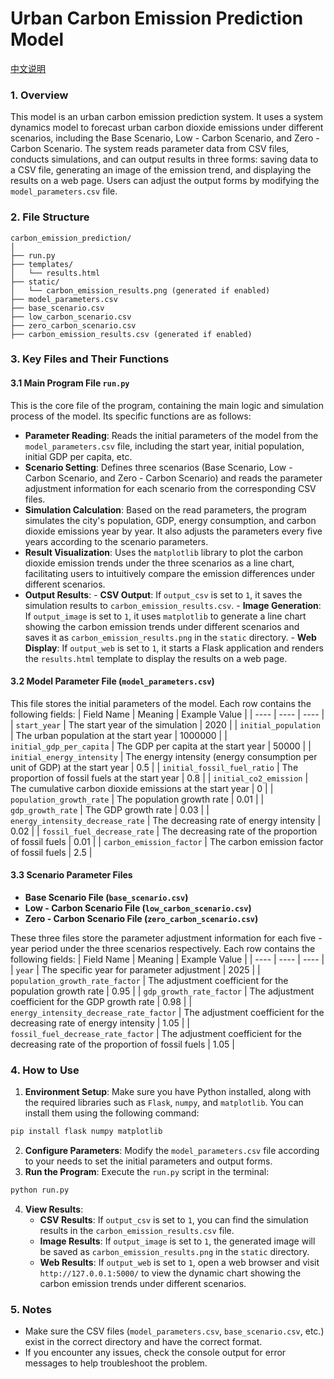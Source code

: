 # Urban Carbon Emission Prediction Model

[中文说明](https://github.com/ihsing35/ucep/blob/main/README_zh-hans.md)

### 1.  Overview
This model is an urban carbon emission prediction system. It uses a system dynamics model to forecast urban carbon dioxide emissions under different scenarios, including the Base Scenario, Low - Carbon Scenario, and Zero - Carbon Scenario. The system reads parameter data from CSV files, conducts simulations, and can output results in three forms: saving data to a CSV file, generating an image of the emission trend, and displaying the results on a web page. Users can adjust the output forms by modifying the `model_parameters.csv` file.

### 2. File Structure
```plaintext
carbon_emission_prediction/
│
├── run.py
├── templates/
│   └── results.html
├── static/
│   └── carbon_emission_results.png (generated if enabled)
├── model_parameters.csv
├── base_scenario.csv
├── low_carbon_scenario.csv
├── zero_carbon_scenario.csv
├── carbon_emission_results.csv (generated if enabled)
```

### 3. Key Files and Their Functions

#### 3.1 Main Program File `run.py`
This is the core file of the program, containing the main logic and simulation process of the model. Its specific functions are as follows:
- **Parameter Reading**: Reads the initial parameters of the model from the `model_parameters.csv` file, including the start year, initial population, initial GDP per capita, etc.
- **Scenario Setting**: Defines three scenarios (Base Scenario, Low - Carbon Scenario, and Zero - Carbon Scenario) and reads the parameter adjustment information for each scenario from the corresponding CSV files.
- **Simulation Calculation**: Based on the read parameters, the program simulates the city's population, GDP, energy consumption, and carbon dioxide emissions year by year. It also adjusts the parameters every five years according to the scenario parameters.
- **Result Visualization**: Uses the `matplotlib` library to plot the carbon dioxide emission trends under the three scenarios as a line chart, facilitating users to intuitively compare the emission differences under different scenarios.
- **Output Results**:
        - **CSV Output**: If `output_csv` is set to `1`, it saves the simulation results to `carbon_emission_results.csv`.
        - **Image Generation**: If `output_image` is set to `1`, it uses `matplotlib` to generate a line chart showing the carbon emission trends under different scenarios and saves it as `carbon_emission_results.png` in the `static` directory.
        - **Web Display**: If `output_web` is set to `1`, it starts a Flask application and renders the `results.html` template to display the results on a web page.

#### 3.2 Model Parameter File (`model_parameters.csv`)
This file stores the initial parameters of the model. Each row contains the following fields:
| Field Name | Meaning | Example Value |
| ---- | ---- | ---- |
| `start_year` | The start year of the simulation | 2020 |
| `initial_population` | The urban population at the start year | 1000000 |
| `initial_gdp_per_capita` | The GDP per capita at the start year | 50000 |
| `initial_energy_intensity` | The energy intensity (energy consumption per unit of GDP) at the start year | 0.5 |
| `initial_fossil_fuel_ratio` | The proportion of fossil fuels at the start year | 0.8 |
| `initial_co2_emission` | The cumulative carbon dioxide emissions at the start year | 0 |
| `population_growth_rate` | The population growth rate | 0.01 |
| `gdp_growth_rate` | The GDP growth rate | 0.03 |
| `energy_intensity_decrease_rate` | The decreasing rate of energy intensity | 0.02 |
| `fossil_fuel_decrease_rate` | The decreasing rate of the proportion of fossil fuels | 0.01 |
| `carbon_emission_factor` | The carbon emission factor of fossil fuels | 2.5 |

#### 3.3 Scenario Parameter Files
- **Base Scenario File (`base_scenario.csv`)**
- **Low - Carbon Scenario File (`low_carbon_scenario.csv`)**
- **Zero - Carbon Scenario File (`zero_carbon_scenario.csv`)**

These three files store the parameter adjustment information for each five - year period under the three scenarios respectively. Each row contains the following fields:
| Field Name | Meaning | Example Value |
| ---- | ---- | ---- |
| `year` | The specific year for parameter adjustment | 2025 |
| `population_growth_rate_factor` | The adjustment coefficient for the population growth rate | 0.95 |
| `gdp_growth_rate_factor` | The adjustment coefficient for the GDP growth rate | 0.98 |
| `energy_intensity_decrease_rate_factor` | The adjustment coefficient for the decreasing rate of energy intensity | 1.05 |
| `fossil_fuel_decrease_rate_factor` | The adjustment coefficient for the decreasing rate of the proportion of fossil fuels | 1.05 |


### 4. How to Use
1. **Environment Setup**: Make sure you have Python installed, along with the required libraries such as `Flask`, `numpy`, and `matplotlib`. You can install them using the following command:
```bash
pip install flask numpy matplotlib
```
2. **Configure Parameters**: Modify the `model_parameters.csv` file according to your needs to set the initial parameters and output forms.
3. **Run the Program**: Execute the `run.py` script in the terminal:
```bash
python run.py
```
4. **View Results**:
    - **CSV Results**: If `output_csv` is set to `1`, you can find the simulation results in the `carbon_emission_results.csv` file.
    - **Image Results**: If `output_image` is set to `1`, the generated image will be saved as `carbon_emission_results.png` in the `static` directory.
    - **Web Results**: If `output_web` is set to `1`, open a web browser and visit `http://127.0.0.1:5000/` to view the dynamic chart showing the carbon emission trends under different scenarios.

### 5. Notes
- Make sure the CSV files (`model_parameters.csv`, `base_scenario.csv`, etc.) exist in the correct directory and have the correct format.
- If you encounter any issues, check the console output for error messages to help troubleshoot the problem.
